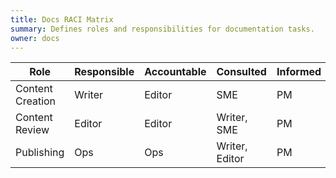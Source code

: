 ```yaml
---
title: Docs RACI Matrix
summary: Defines roles and responsibilities for documentation tasks.
owner: docs
---
```


| Role | Responsible | Accountable | Consulted | Informed |
|---|---|---|---|---|
| Content Creation | Writer | Editor | SME | PM |
| Content Review | Editor | Editor | Writer, SME | PM |
| Publishing | Ops | Ops | Writer, Editor | PM |